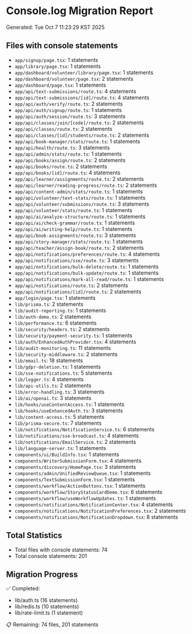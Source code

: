 # Console.log Migration Report

Generated: Tue Oct  7 11:23:29 KST 2025

## Files with console statements

- `app/signup/page.tsx`: 1 statements
- `app/library/page.tsx`: 1 statements
- `app/dashboard/volunteer/library/page.tsx`: 1 statements
- `app/dashboard/volunteer/page.tsx`: 2 statements
- `app/dashboard/page.tsx`: 1 statements
- `app/api/text-submissions/route.ts`: 4 statements
- `app/api/text-submissions/[id]/route.ts`: 4 statements
- `app/api/auth/verify/route.ts`: 2 statements
- `app/api/auth/signup/route.ts`: 1 statements
- `app/api/auth/session/route.ts`: 3 statements
- `app/api/classes/join/[code]/route.ts`: 2 statements
- `app/api/classes/route.ts`: 2 statements
- `app/api/classes/[id]/students/route.ts`: 2 statements
- `app/api/book-manager/stats/route.ts`: 1 statements
- `app/api/health/route.ts`: 3 statements
- `app/api/admin/stats/route.ts`: 1 statements
- `app/api/books/assign/route.ts`: 2 statements
- `app/api/books/route.ts`: 2 statements
- `app/api/books/[id]/route.ts`: 4 statements
- `app/api/learner/assignments/route.ts`: 2 statements
- `app/api/learner/reading-progress/route.ts`: 2 statements
- `app/api/content-admin/stats/route.ts`: 1 statements
- `app/api/volunteer/text-stats/route.ts`: 1 statements
- `app/api/volunteer/submissions/route.ts`: 3 statements
- `app/api/volunteer/stats/route.ts`: 1 statements
- `app/api/ai/analyze-structure/route.ts`: 1 statements
- `app/api/ai/check-grammar/route.ts`: 1 statements
- `app/api/ai/writing-help/route.ts`: 1 statements
- `app/api/book-assignments/route.ts`: 3 statements
- `app/api/story-manager/stats/route.ts`: 1 statements
- `app/api/teacher/assign-book/route.ts`: 2 statements
- `app/api/notifications/preferences/route.ts`: 4 statements
- `app/api/notifications/sse/route.ts`: 3 statements
- `app/api/notifications/bulk-delete/route.ts`: 1 statements
- `app/api/notifications/bulk-update/route.ts`: 1 statements
- `app/api/notifications/mark-all-read/route.ts`: 1 statements
- `app/api/notifications/route.ts`: 2 statements
- `app/api/notifications/[id]/route.ts`: 2 statements
- `app/login/page.tsx`: 1 statements
- `lib/prisma.ts`: 2 statements
- `lib/audit-reporting.ts`: 1 statements
- `lib/auth-demo.ts`: 2 statements
- `lib/performance.ts`: 6 statements
- `lib/security/headers.ts`: 2 statements
- `lib/security/payment-security.ts`: 1 statements
- `lib/auth/EnhancedAuthProvider.tsx`: 4 statements
- `lib/audit-monitoring.ts`: 11 statements
- `lib/security-middleware.ts`: 2 statements
- `lib/email.ts`: 18 statements
- `lib/gdpr-deletion.ts`: 1 statements
- `lib/sse-notifications.ts`: 5 statements
- `lib/logger.ts`: 4 statements
- `lib/api-utils.ts`: 2 statements
- `lib/error-handling.ts`: 3 statements
- `lib/ai/openai.ts`: 3 statements
- `lib/hooks/useContentAccess.ts`: 1 statements
- `lib/hooks/useEnhancedAuth.ts`: 3 statements
- `lib/content-access.ts`: 5 statements
- `lib/prisma-secure.ts`: 7 statements
- `lib/notifications/NotificationService.ts`: 6 statements
- `lib/notifications/sse-broadcast.ts`: 4 statements
- `lib/notifications/EmailService.ts`: 2 statements
- `lib/language-server.ts`: 1 statements
- `components/ui/BuildInfo.tsx`: 1 statements
- `components/WriterSubmissionForm.tsx`: 4 statements
- `components/discovery/HomePage.tsx`: 3 statements
- `components/admin/UnifiedReviewQueue.tsx`: 1 statements
- `components/TextSubmissionForm.tsx`: 1 statements
- `components/workflow/ActionButtons.tsx`: 1 statements
- `components/workflow/StoryStatusCardDemo.tsx`: 6 statements
- `components/workflow/useWorkflowUpdates.ts`: 1 statements
- `components/notifications/NotificationCenter.tsx`: 4 statements
- `components/notifications/NotificationPreferences.tsx`: 2 statements
- `components/notifications/NotificationDropdown.tsx`: 8 statements

## Total Statistics

- Total files with console statements: 74
- Total console statements: 201

## Migration Progress

✅ Completed:
- lib/auth.ts (16 statements)
- lib/redis.ts (10 statements)
- lib/rate-limit.ts (1 statement)

📋 Remaining: 74 files, 201 statements
